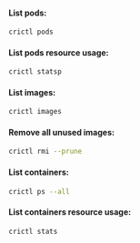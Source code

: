 #### List pods:
```bash
crictl pods
```

#### List pods resource usage:
```bash
crictl statsp
```

#### List images:
```bash
crictl images
```

#### Remove all unused images:
```bash
crictl rmi --prune
```

#### List containers:
```bash
crictl ps --all
```

#### List containers resource usage:
```bash
crictl stats
```
